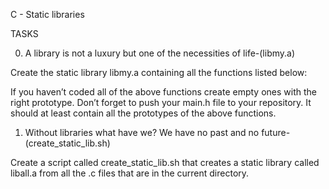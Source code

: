 C - Static libraries

TASKS


0. A library is not a luxury but one of the necessities of life-(libmy.a)

Create the static library libmy.a containing all the functions listed below:

If you haven’t coded all of the above functions create empty ones with the right prototype.
Don’t forget to push your main.h file to your repository. It should at least contain all the prototypes of the above functions.

1. Without libraries what have we? We have no past and no future-(create_static_lib.sh)

Create a script called create_static_lib.sh that creates a static library called liball.a from all the .c files that are in the current directory.

